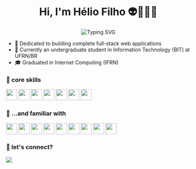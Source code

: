 <h1 align="center">Hi, I'm Hélio Filho 👽🧑🏻‍💻</h1>

<p align="center">
  <img src="https://readme-typing-svg.herokuapp.com?font=Fira+Code&duration=3000&pause=1000&color=00F7FF&center=true&vCenter=true&width=500&lines=IT Student;Fullstack+Developer;" alt="Typing SVG" />
</p>

- 🔨 Dedicated to building complete full-stack web applications
- 🧠 Currently an undergraduate student in Information Technology (BIT) at UFRN/BR
- 🎓 Graduated in Internet Computing (IFRN)

### 🧰 core skills

<p>
  <img src="https://cdn.jsdelivr.net/gh/devicons/devicon/icons/javascript/javascript-original.svg" height="30" />
  <img src="https://cdn.jsdelivr.net/gh/devicons/devicon/icons/typescript/typescript-original.svg" height="30" />
  <img src="https://cdn.jsdelivr.net/gh/devicons/devicon/icons/react/react-original.svg" height="30" />
  <img src="https://cdn.jsdelivr.net/gh/devicons/devicon/icons/nodejs/nodejs-original.svg" height="30" />
  <img src="https://cdn.jsdelivr.net/gh/devicons/devicon/icons/postgresql/postgresql-original.svg" height="30" />
  <img src="https://cdn.jsdelivr.net/gh/devicons/devicon/icons/html5/html5-original.svg" height="30" />
  <img src="https://cdn.jsdelivr.net/gh/devicons/devicon/icons/css3/css3-original.svg" height="30" />
  
</p>

### 🧪 ...and familiar with

<p>
  <img src="https://cdn.jsdelivr.net/gh/devicons/devicon/icons/docker/docker-original.svg" height="30" />
<img src="https://cdn.jsdelivr.net/gh/devicons/devicon/icons/git/git-original.svg" height="30" />
<img src="https://cdn.jsdelivr.net/gh/devicons/devicon/icons/github/github-original.svg" height="30" />
<img src="https://cdn.jsdelivr.net/gh/devicons/devicon/icons/php/php-original.svg" height="30" />
<img src="https://cdn.jsdelivr.net/gh/devicons/devicon/icons/postman/postman-original.svg" height="30" />
<img src="https://cdn.jsdelivr.net/gh/devicons/devicon/icons/figma/figma-original.svg" height="30" />
<img src="https://cdn.jsdelivr.net/gh/devicons/devicon/icons/vscode/vscode-original.svg" height="30" />
<img src="https://cdn.jsdelivr.net/gh/devicons/devicon/icons/cplusplus/cplusplus-original.svg" height="30" />
  <img src="https://cdn.jsdelivr.net/gh/devicons/devicon/icons/python/python-original.svg" height="30" />

</p>

### 🔗 let's connect?

<p>
  <a href="https://www.linkedin.com/in/hélio-filho-7a447921b/" target="_blank">
    <img src="https://img.shields.io/badge/LinkedIn-blue?logo=linkedin&style=for-the-badge" />
  </a>
</p>


